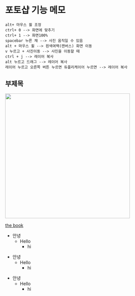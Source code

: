 # 포토샵 기능 메모

```
alt+ 마우스 휠 조정
ctrl+ 0 --> 화면에 맞추기
ctrl+ 1 --> 화면100%
spacebar 누른 채 --> 사진 움직일 수 있음
alt + 마우스 휠 --> 흰색여백(캔버스) 화면 이동 
v 누르고 + 사진이동 --> 사진을 이동할 때
ctrl + j --> 레이어 복사
alt 누르고 드래그 --> 레이어 복사
레이어 누르고 오른쪽 버튼 누르면 듀플리케이어 누르면 --> 레이어 복사
```

## 부제목

<img src="https://yangjungmin.github.io/img/dddddd.png" width="400">
 
 [the book](https://thebook.io/#catid-2)
 
 + 안녕
   + Hello
     + hi
    
* 안녕
  * Hello
     * hi

- 안녕
  - Hello
    - hi
